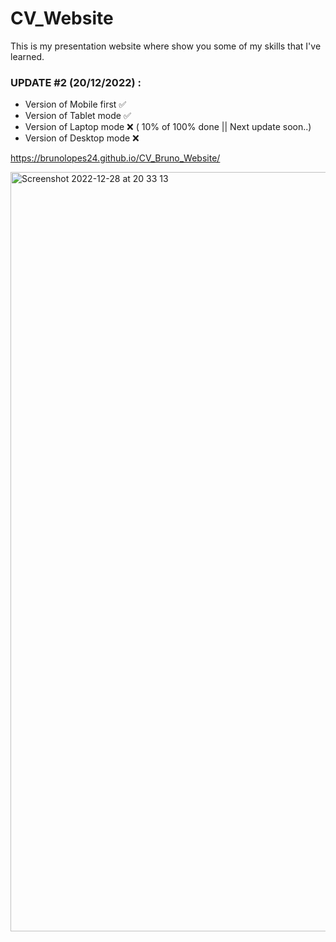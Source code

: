 # CV_Website
This is my presentation website where show you some of my skills that I've learned.

 ### UPDATE #2 (20/12/2022) :
  - Version of Mobile first ✅
  - Version of Tablet mode  ✅
  - Version of Laptop mode  ❌ ( 10% of 100% done || Next update soon..)
  - Version of Desktop mode ❌

  https://brunolopes24.github.io/CV_Bruno_Website/

<img width="1215" alt="Screenshot 2022-12-28 at 20 33 13" src="https://user-images.githubusercontent.com/117863700/209868963-4a193744-ec6b-4814-9411-92d8834b4163.png">

